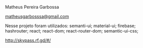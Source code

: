 Matheus Pereira Garbossa 

matheusgarbosssa@gmail.com

Nesse projeto foram utilizados: 
semanti-ui; 
material-ui; 
firebase; 
hashrouter; 
react; 
react-dom; 
react-router-dom; 
semantic-ui-css;

http://skypass.rf.gd/#/
